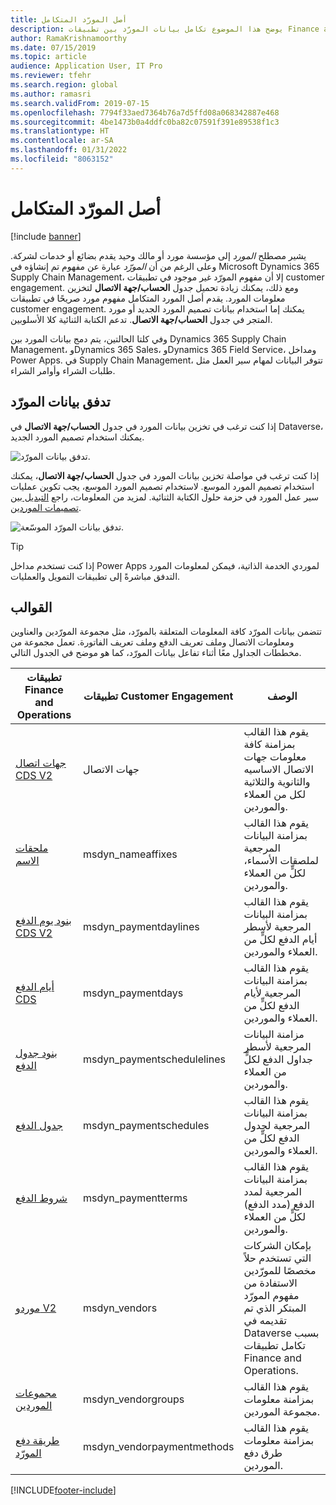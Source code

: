 ```yaml
---
title: أصل المورّد المتكامل
description: يوضح هذا الموضوع تكامل بيانات المورّد بين تطبيقات Finance and Operations وDataverse.
author: RamaKrishnamoorthy
ms.date: 07/15/2019
ms.topic: article
audience: Application User, IT Pro
ms.reviewer: tfehr
ms.search.region: global
ms.author: ramasri
ms.search.validFrom: 2019-07-15
ms.openlocfilehash: 7794f33aed7364b76a7d5ffd08a068342887e468
ms.sourcegitcommit: 4be1473b0a4ddfc0ba82c07591f391e89538f1c3
ms.translationtype: HT
ms.contentlocale: ar-SA
ms.lasthandoff: 01/31/2022
ms.locfileid: "8063152"
---
```

# <a name="integrated-vendor-master"></a>أصل المورّد المتكامل

[!include [banner](../../includes/banner.md)]



يشير مصطلح *المورد* إلى مؤسسة مورد أو مالك وحيد يقدم بضائع أو خدمات لشركة. وعلى الرغم من أن *المورّد* عبارة عن مفهوم تم إنشاؤه في Microsoft Dynamics 365 Supply Chain Management، إلا أن مفهوم المورّد غير موجود في تطبيقات customer engagement. ومع ذلك، يمكنك زيادة تحميل جدول **الحساب/جهة الاتصال** لتخزين معلومات المورد. يقدم أصل المورد المتكامل مفهوم مورد صريحًا في تطبيقات customer engagement. يمكنك إما استخدام بيانات تصميم المورد الجديد أو مورد المتجر في جدول **الحساب/جهة الاتصال**. تدعم الكتابة الثنائية كلا الأسلوبين.

وفي كلتا الحالتين، يتم دمج بيانات المورد بين Dynamics 365 Supply Chain Management، وDynamics 365 Sales، وDynamics 365 Field Service، ومداخل Power Apps. في Supply Chain Management، تتوفر البيانات لمهام سير العمل مثل طلبات الشراء وأوامر الشراء.

## <a name="vendor-data-flow"></a>تدفق بيانات المورّد

إذا كنت ترغب في تخزين بيانات المورد في جدول **الحساب/جهة الاتصال** في Dataverse، يمكنك استخدام تصميم المورد الجديد.

![تدفق بيانات المورّد.](media/dual-write-vendor-data-flow.png)

إذا كنت ترغب في مواصلة تخزين بيانات المورد في جدول **الحساب/جهة الاتصال**، يمكنك استخدام تصميم المورد الموسع. لاستخدام تصميم المورد الموسع، يجب تكوين عمليات سير عمل المورد في حزمة حلول الكتابة الثنائية. لمزيد من المعلومات، راجع [التبديل بين تصميمات الموردين](vendor-switch.md).

![تدفق بيانات المورّد الموسّعة.](media/dual-write-vendor-detail.jpg)

> [!TIP]
> إذا كنت تستخدم مداخل Power Apps لموردي الخدمة الذاتية، فيمكن لمعلومات المورد التدفق مباشرةً إلى تطبيقات التمويل والعمليات.

## <a name="templates"></a>القوالب

تتضمن بيانات المورّد كافة المعلومات المتعلقة بالمورّد، مثل مجموعة المورّدين والعناوين ومعلومات الاتصال وملف تعريف الدفع وملف تعريف الفاتورة. تعمل مجموعة من مخططات الجداول معًا أثناء تفاعل بيانات المورّد، كما هو موضح في الجدول التالي.

تطبيقات Finance and Operations | تطبيقات Customer Engagement     | الوصف
----------------------------|-----------------------------|------------
[جهات اتصال CDS V2](mapping-reference.md#115) | جهات الاتصال | يقوم هذا القالب بمزامنة كافة معلومات جهات الاتصال الاساسيه والثانوية والثلاثية لكل من العملاء والموردين.
[ملحقات الاسم](mapping-reference.md#155) | msdyn_nameaffixes | يقوم هذا القالب بمزامنة البيانات المرجعية لملصقات الأسماء، لكلٍّ من العملاء والموردين.
[بنود يوم الدفع CDS V2](mapping-reference.md#157) | msdyn_paymentdaylines | يقوم هذا القالب بمزامنة البيانات المرجعية لأسطر أيام الدفع لكلٍّ من العملاء والموردين.
[أيام الدفع CDS](mapping-reference.md#158) | msdyn_paymentdays | يقوم هذا القالب بمزامنة البيانات المرجعية لأيام الدفع لكلٍّ من العملاء والموردين.
[بنود جدول الدفع](mapping-reference.md#159) | msdyn_paymentschedulelines | مزامنة البيانات المرجعية لأسطر جداول الدفع لكلٍّ من العملاء والموردين.
[جدول الدفع](mapping-reference.md#160) | msdyn_paymentschedules | يقوم هذا القالب بمزامنة البيانات المرجعية لجدول الدفع لكلٍّ من العملاء والموردين.
[شروط الدفع](mapping-reference.md#161) | msdyn_paymentterms | يقوم هذا القالب بمزامنة البيانات المرجعية لمدد الدفع (مدد الدفع) لكلٍّ من العملاء والموردين.
[موردو V2](mapping-reference.md#202) | msdyn_vendors | بإمكان الشركات التي تستخدم حلاً مخصصًا للمورّدين الاستفادة من مفهوم المورّد المبتكر الذي تم تقديمه في Dataverse بسبب تكامل تطبيقات Finance and Operations.
[مجموعات الموردين](mapping-reference.md#200) | msdyn_vendorgroups | يقوم هذا القالب بمزامنة معلومات مجموعة الموردين.
[طريقة دفع المورّد](mapping-reference.md#201) | msdyn_vendorpaymentmethods | يقوم هذا القالب بمزامنة معلومات طرق دفع الموردين.

[!INCLUDE[footer-include](../../../../includes/footer-banner.md)]
